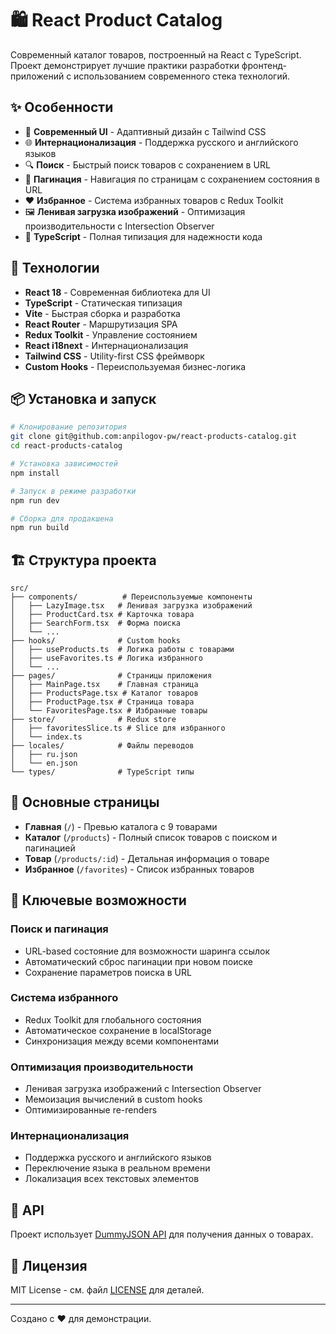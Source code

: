 # 🛍️ React Product Catalog

Современный каталог товаров, построенный на React с TypeScript. Проект демонстрирует лучшие практики разработки фронтенд-приложений с использованием современного стека технологий.

## ✨ Особенности

- 🎨 **Современный UI** - Адаптивный дизайн с Tailwind CSS
- 🌐 **Интернационализация** - Поддержка русского и английского языков
- 🔍 **Поиск** - Быстрый поиск товаров с сохранением в URL
- 📄 **Пагинация** - Навигация по страницам с сохранением состояния в URL
- ❤️ **Избранное** - Система избранных товаров с Redux Toolkit
- 🖼️ **Ленивая загрузка изображений** - Оптимизация производительности с Intersection Observer
- 🎯 **TypeScript** - Полная типизация для надежности кода

## 🚀 Технологии

- **React 18** - Современная библиотека для UI
- **TypeScript** - Статическая типизация
- **Vite** - Быстрая сборка и разработка
- **React Router** - Маршрутизация SPA
- **Redux Toolkit** - Управление состоянием
- **React i18next** - Интернационализация
- **Tailwind CSS** - Utility-first CSS фреймворк
- **Custom Hooks** - Переиспользуемая бизнес-логика

## 📦 Установка и запуск

```bash
# Клонирование репозитория
git clone git@github.com:anpilogov-pw/react-products-catalog.git
cd react-products-catalog

# Установка зависимостей
npm install

# Запуск в режиме разработки
npm run dev

# Сборка для продакшена
npm run build
```

## 🏗️ Структура проекта

```
src/
├── components/          # Переиспользуемые компоненты
│   ├── LazyImage.tsx   # Ленивая загрузка изображений
│   ├── ProductCard.tsx # Карточка товара
│   ├── SearchForm.tsx  # Форма поиска
│   └── ...
├── hooks/              # Custom hooks
│   ├── useProducts.ts  # Логика работы с товарами
│   ├── useFavorites.ts # Логика избранного
│   └── ...
├── pages/              # Страницы приложения
│   ├── MainPage.tsx    # Главная страница
│   ├── ProductsPage.tsx # Каталог товаров
│   ├── ProductPage.tsx # Страница товара
│   └── FavoritesPage.tsx # Избранные товары
├── store/              # Redux store
│   ├── favoritesSlice.ts # Slice для избранного
│   └── index.ts
├── locales/            # Файлы переводов
│   ├── ru.json
│   └── en.json
└── types/              # TypeScript типы
```

## 🎯 Основные страницы

- **Главная** (`/`) - Превью каталога с 9 товарами
- **Каталог** (`/products`) - Полный список товаров с поиском и пагинацией
- **Товар** (`/products/:id`) - Детальная информация о товаре
- **Избранное** (`/favorites`) - Список избранных товаров

## 🔧 Ключевые возможности

### Поиск и пагинация
- URL-based состояние для возможности шаринга ссылок
- Автоматический сброс пагинации при новом поиске
- Сохранение параметров поиска в URL

### Система избранного
- Redux Toolkit для глобального состояния
- Автоматическое сохранение в localStorage
- Синхронизация между всеми компонентами

### Оптимизация производительности
- Ленивая загрузка изображений с Intersection Observer
- Мемоизация вычислений в custom hooks
- Оптимизированные re-renders

### Интернационализация
- Поддержка русского и английского языков
- Переключение языка в реальном времени
- Локализация всех текстовых элементов

## 🌟 API

Проект использует [DummyJSON API](https://dummyjson.com/) для получения данных о товарах.

## 📝 Лицензия

MIT License - см. файл [LICENSE](LICENSE) для деталей.

---

Создано с ❤️ для демонстрации.
